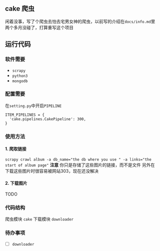 ## cake 爬虫
闲着没事，写了个爬虫去怕去宅男女神的爬虫，以前写的介绍在`docs/info.md`里
两个多月没碰了，打算重写这个项目
## 运行代码
### 软件需要
- `scrapy`
- `python3`
- `mongodb`
### 配置需要
在`setting.py`中开启`PIPELINE`
```python3
ITEM_PIPELINES = {
  'cake.pipelines.CakePipeline': 300,
}
```

### 使用方法
#### 1. 爬取链接
`scrapy crawl album -a db_name="the db where you use " -a links="the start of album page"`
**注意**
你只是存储了这些图片的链接，而不是文件 
另外在下载这些图片时很容易被网站303，现在还没解决

#### 2. 下载图片
TODO 
### 代码结构
爬虫模块 
`cake`
下载模块
`downloader`
### 待办事项
- [ ] `downloader`
